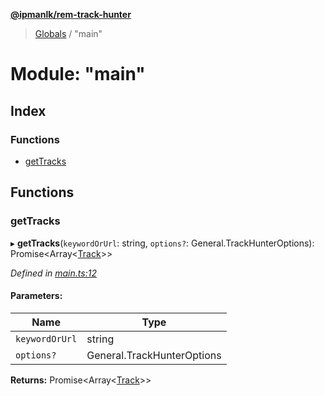 **[@ipmanlk/rem-track-hunter](../README.md)**

> [Globals](../globals.md) / "main"

# Module: "main"

## Index

### Functions

* [getTracks](_main_.md#gettracks)

## Functions

### getTracks

▸ **getTracks**(`keywordOrUrl`: string, `options?`: General.TrackHunterOptions): Promise\<Array\<[Track](../interfaces/_types_general_.track.md)>>

*Defined in [main.ts:12](https://github.com/ipmanlk/rem-track-hunter/blob/1b078d0/lib/main.ts#L12)*

#### Parameters:

Name | Type |
------ | ------ |
`keywordOrUrl` | string |
`options?` | General.TrackHunterOptions |

**Returns:** Promise\<Array\<[Track](../interfaces/_types_general_.track.md)>>
